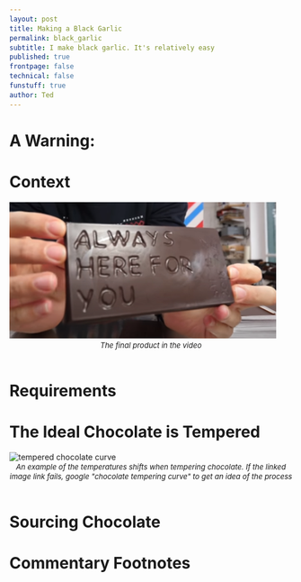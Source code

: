 ```yaml
---
layout: post
title: Making a Black Garlic
permalink: black_garlic
subtitle: I make black garlic. It's relatively easy
published: true
frontpage: false
technical: false
funstuff: true
author: Ted
---
```



<!-- * TOC
{:toc} -->

# A Warning: 

# Context
<img src="/figures/chocolate_fig1.png" loading="lazy" alt="fig1" class="center-image"/> 
<center> <font size="2"> <i>
The final product in the video
</i> </font> </center>  
<br> 

# Requirements
# The Ideal Chocolate is Tempered

<!-- ![tempered chocolate curve](https://cdn11.bigcommerce.com/s-ham8sjk/product_images/uploaded_images/tempering-dark-chocolate.jpg){: .center-image }  -->
<img src="https://cdn11.bigcommerce.com/s-ham8sjk/product_images/uploaded_images/tempering-dark-chocolate.jpg" loading="lazy" alt="tempered chocolate curve" class="center-image"/> 
<center> <font size="2"> <i>
An example of the temperatures shifts when tempering chocolate. If the linked image link fails, google "chocolate tempering curve" to get an idea of the process
</i> </font> </center>
<br>


# Sourcing Chocolate


# Commentary Footnotes

